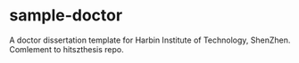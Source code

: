 # sample-doctor
A doctor dissertation template for Harbin Institute of Technology, ShenZhen. Comlement to hitszthesis repo.
